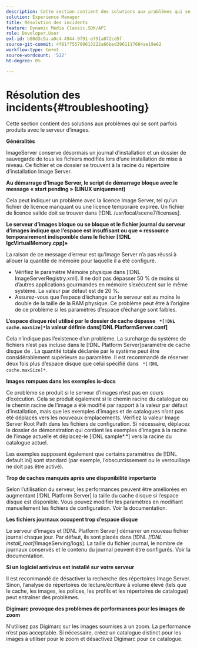 ```yaml
---
description: Cette section contient des solutions aux problèmes qui se sont parfois produits avec le serveur d’images.
solution: Experience Manager
title: Résolution des incidents
feature: Dynamic Media Classic,SDK/API
role: Developer,User
exl-id: b80d3c9a-a0c4-4944-9f91-e791a072cd5f
source-git-commit: 4f81f755789613222a66bed2961117604ae19e62
workflow-type: tm+mt
source-wordcount: '522'
ht-degree: 0%

---
```


# Résolution des incidents{#troubleshooting}

Cette section contient des solutions aux problèmes qui se sont parfois produits avec le serveur d’images.

**Généralités**

ImageServer conserve désormais un journal d’installation et un dossier de sauvegarde de tous les fichiers modifiés lors d’une installation de mise à niveau. Ce fichier et ce dossier se trouvent à la racine du répertoire d’installation Image Server.

**Au démarrage d’Image Server, le script de démarrage bloque avec le message « start pending » (LINUX uniquement)**

Cela peut indiquer un problème avec la licence Image Server, tel qu’un fichier de licence manquant ou une licence temporaire expirée. Un fichier de licence valide doit se trouver dans [!DNL /usr/local/scene7/licenses].

**Le serveur d’images bloque ou se bloque et le fichier journal du serveur d’images indique que l’espace est insuffisant ou que « ressource temporairement indisponible dans le fichier [!DNL IgcVirtualMemory.cpp]»**

La raison de ce message d’erreur est qu’Image Server n’a pas réussi à allouer la quantité de mémoire pour laquelle il a été configuré.

* Vérifiez le paramètre Mémoire physique dans [!DNL ImageServerRegistry.xml]. Il ne doit pas dépasser 50 % de moins si d’autres applications gourmandes en mémoire s’exécutent sur le même système. La valeur par défaut est de 20 %.
* Assurez-vous que l’espace d’échange sur le serveur est au moins le double de la taille de la RAM physique. Ce problème peut être à l’origine de ce problème si les paramètres d’espace d’échange sont faibles.

**L’espace disque réel utilisé par le dossier de cache dépasse ` *[!DNL cache.maxSize]*`la valeur définie dans[!DNL PlatformServer.conf]**

Cela n’indique pas l’existence d’un problème. La surcharge du système de fichiers n’est pas incluse dans le [!DNL Platform Server]paramètre de cache disque de . La quantité totale déclarée par le système peut être considérablement supérieure au paramètre. Il est recommandé de réserver deux fois plus d’espace disque que celui spécifié dans ` *[!DNL cache.maxSize]*`.

**Images rompues dans les exemples is-docs**

Ce problème se produit si le serveur d’images n’est pas en cours d’exécution. Cela se produit également si le chemin racine du catalogue ou le chemin racine de l’image a été modifié par rapport à la valeur par défaut d’installation, mais que les exemples d’images et de catalogues n’ont pas été déplacés vers les nouveaux emplacements. Vérifiez la valeur Image Server Root Path dans les fichiers de configuration. Si nécessaire, déplacez le dossier de démonstration qui contient les exemples d’images à la racine de l’image actuelle et déplacez-le [!DNL sample*.*] vers la racine du catalogue actuel.

Les exemples supposent également que certains paramètres de [!DNL default.ini] sont standard (par exemple, l’obscurcissement ou le verrouillage ne doit pas être activé).

**Trop de caches manqués après une disponibilité importante**

Selon l’utilisation du serveur, les performances peuvent être améliorées en augmentant [!DNL Platform Server] la taille du cache disque si l’espace disque est disponible. Vous pouvez modifier les paramètres en modifiant manuellement les fichiers de configuration. Voir la documentation.

**Les fichiers journaux occupent trop d’espace disque**

Le serveur d’images et [!DNL Platform Server] démarrer un nouveau fichier journal chaque jour. Par défaut, ils sont placés dans [!DNL *[!DNL install_root]*/ImageServing/logs]. La taille du fichier journal, le nombre de journaux conservés et le contenu du journal peuvent être configurés. Voir la documentation.

**Si un logiciel antivirus est installé sur votre serveur**

Il est recommandé de désactiver la recherche des répertoires Image Server. Sinon, l’analyse de répertoires de lecture/écriture à volume élevé (tels que le cache, les images, les polices, les profils et les répertoires de catalogue) peut entraîner des problèmes.

**Digimarc provoque des problèmes de performances pour les images de zoom**

N’utilisez pas Digimarc sur les images soumises à un zoom. La performance n’est pas acceptable. Si nécessaire, créez un catalogue distinct pour les images à utiliser pour le zoom et désactivez Digimarc pour ce catalogue.
